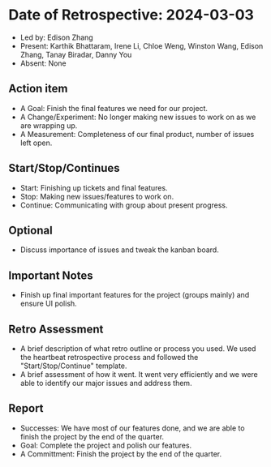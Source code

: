 # Date of Retrospective: 2024-03-03

- Led by: Edison Zhang
- Present: Karthik Bhattaram, Irene Li, Chloe Weng, Winston Wang, Edison Zhang, Tanay Biradar, Danny You
- Absent: None

## Action item

- A Goal: Finish the final features we need for our project.
- A Change/Experiment: No longer making new issues to work on as we are wrapping up.
- A Measurement: Completeness of our final product, number of issues left open.

## Start/Stop/Continues

- Start: Finishing up tickets and final features.
- Stop: Making new issues/features to work on.
- Continue: Communicating with group about present progress.

## Optional

- Discuss importance of issues and tweak the kanban board.

## Important Notes

- Finish up final important features for the project (groups mainly) and ensure UI polish.

## Retro Assessment

- A brief description of what retro outline or process you used. We used the heartbeat retrospective process and followed the "Start/Stop/Continue" template.
- A brief assessment of how it went. It went very efficiently and we were able to identify our major issues and address them.

## Report

- Successes: We have most of our features done, and we are able to finish the project by the end of the quarter.
- Goal: Complete the project and polish our features.
- A Committment: Finish the project by the end of the quarter.
